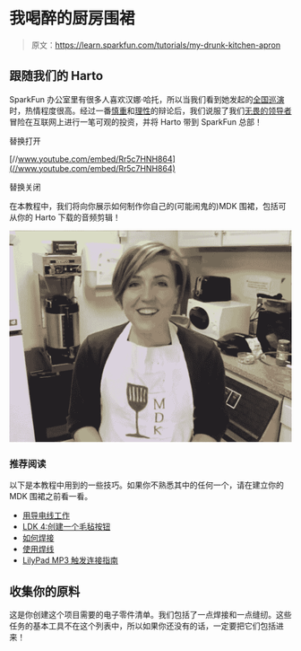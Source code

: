 # 我喝醉的厨房围裙

> 原文：<https://learn.sparkfun.com/tutorials/my-drunk-kitchen-apron>

## 跟随我们的 Harto

SparkFun 办公室里有很多人喜欢汉娜·哈托，所以当我们看到她发起的[全国巡演](http://www.youtube.com/user/MyHarto)时，热情程度很高。经过一番[慎重](http://cdn.attackofthecute.com/November-20-2012-01-52-30-M3.gif)和[理性](http://stream1.gifsoup.com/view5/2247352/temper-tantrum-o.gif)的辩论后，我们说服了我们[无畏的领导者](https://www.sparkfun.com/marcomm/NathanPortrait-FINAL-lowres-600x400px.jpg)冒险在互联网上进行一笔可观的投资，并将 Harto 带到 SparkFun 总部！

替换打开

[//www.youtube.com/embed/Rr5c7HNH864](//www.youtube.com/embed/Rr5c7HNH864)

替换关闭

在本教程中，我们将向你展示如何制作你自己的(可能闹鬼的)MDK 围裙，包括可从你的 Harto 下载的音频剪辑！

[![alt text](img/fcd3f5698f9ace0d1f011828cfddadc8.png)](https://cdn.sparkfun.com/assets/learn_tutorials/8/8/thumbnail.jpg)

### 推荐阅读

以下是本教程中用到的一些技巧。如果你不熟悉其中的任何一个，请在建立你的 MDK 围裙之前看一看。

*   [用导电线工作](https://learn.sparkfun.com/tutorials/sewing-with-conductive-thread)
*   [LDK 4:创建一个毛毡按钮](https://learn.sparkfun.com/tutorials/ldk-experiment-4-make-your-own-button)
*   [如何焊接](https://learn.sparkfun.com/tutorials/how-to-solder-through-hole-soldering)
*   [使用焊线](https://learn.sparkfun.com/tutorials/working-with-wire)
*   [LilyPad MP3 触发连接指南](https://learn.sparkfun.com/tutorials/getting-started-with-the-lilypad-mp3-player)

## 收集你的原料

这是你创建这个项目需要的电子零件清单。我们包括了一点焊接和一点缝纫。这些任务的基本工具不在这个列表中，所以如果你还没有的话，一定要把它们包括进来！